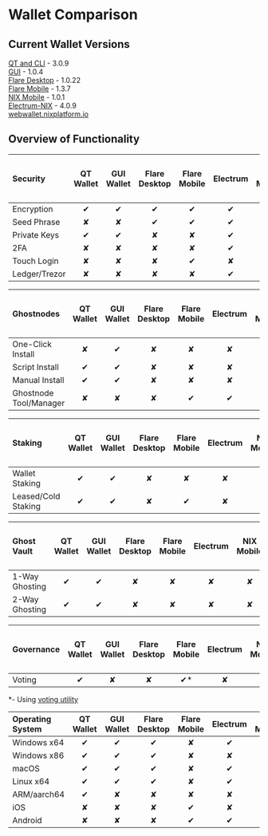 # Wallet Comparison

## Current Wallet Versions

[QT and CLI](https://github.com/NixPlatform/NixCore/releases) - 3.0.9  
[GUI](https://github.com/NixPlatform/Nix-GUI/releases) - 1.0.4  
[Flare Desktop](https://flarewallet.io/#download) - 1.0.22  
[Flare Mobile](https://flarewallet.io/#download) - 1.3.7  
[NIX Mobile](../wallet-functionality/mobile/installation.md) - 1.0.1  
[Electrum-NIX](https://github.com/NixPlatform/electrum-nix/releases) - 4.0.9  
[webwallet.nixplatform.io](https://webwallet.nixplatform.io/)

## Overview of Functionality 

<table>
  <thead>
    <tr>
      <th style="text-align:left"><b>Security</b>
      </th>
      <th style="text-align:center">QT Wallet</th>
      <th style="text-align:center">GUI Wallet</th>
      <th style="text-align:center">Flare Desktop</th>
      <th style="text-align:center">Flare Mobile</th>
      <th style="text-align:center">Electrum</th>
      <th style="text-align:center">NIX Mobile</th>
      <th style="text-align:center">CLI</th>
      <th style="text-align:center">
        <p>Web</p>
        <p>Wallet</p>
      </th>
    </tr>
  </thead>
  <tbody>
    <tr>
      <td style="text-align:left">Encryption</td>
      <td style="text-align:center">&#x2714;</td>
      <td style="text-align:center">&#x2714;</td>
      <td style="text-align:center">&#x2714;</td>
      <td style="text-align:center">&#x2714;</td>
      <td style="text-align:center">&#x2714;</td>
      <td style="text-align:center">&#x2714;</td>
      <td style="text-align:center">&#x2714;</td>
      <td style="text-align:center">&#x2714;</td>
    </tr>
    <tr>
      <td style="text-align:left">Seed Phrase</td>
      <td style="text-align:center">&#x2718;</td>
      <td style="text-align:center">&#x2718;</td>
      <td style="text-align:center">&#x2714;</td>
      <td style="text-align:center">&#x2714;</td>
      <td style="text-align:center">&#x2714;</td>
      <td style="text-align:center">&#x2714;</td>
      <td style="text-align:center">&#x2718;</td>
      <td style="text-align:center">&#x2714;</td>
    </tr>
    <tr>
      <td style="text-align:left">Private Keys</td>
      <td style="text-align:center">&#x2714;</td>
      <td style="text-align:center">&#x2714;</td>
      <td style="text-align:center">&#x2718;</td>
      <td style="text-align:center">&#x2718;</td>
      <td style="text-align:center">&#x2714;</td>
      <td style="text-align:center">&#x2718;</td>
      <td style="text-align:center">&#x2714;</td>
      <td style="text-align:center">&#x2718;</td>
    </tr>
    <tr>
      <td style="text-align:left">2FA</td>
      <td style="text-align:center">&#x2718;</td>
      <td style="text-align:center">&#x2718;</td>
      <td style="text-align:center">&#x2718;</td>
      <td style="text-align:center">&#x2718;</td>
      <td style="text-align:center">&#x2714;</td>
      <td style="text-align:center">&#x2718;</td>
      <td style="text-align:center">&#x2718;</td>
      <td style="text-align:center">&#x2718;</td>
    </tr>
    <tr>
      <td style="text-align:left">Touch Login</td>
      <td style="text-align:center">&#x2718;</td>
      <td style="text-align:center">&#x2718;</td>
      <td style="text-align:center">&#x2718;</td>
      <td style="text-align:center">&#x2714;</td>
      <td style="text-align:center">&#x2718;</td>
      <td style="text-align:center">&#x2714;</td>
      <td style="text-align:center">&#x2718;</td>
      <td style="text-align:center">&#x2718;</td>
    </tr>
    <tr>
      <td style="text-align:left">Ledger/Trezor</td>
      <td style="text-align:center">&#x2718;</td>
      <td style="text-align:center">&#x2718;</td>
      <td style="text-align:center">&#x2718;</td>
      <td style="text-align:center">&#x2718;</td>
      <td style="text-align:center">&#x2714;</td>
      <td style="text-align:center">&#x2718;</td>
      <td style="text-align:center">&#x2718;</td>
      <td style="text-align:center">&#x2718;</td>
    </tr>
  </tbody>
</table>

<table>
  <thead>
    <tr>
      <th style="text-align:left"><b>Ghostnodes</b>
      </th>
      <th style="text-align:center">QT Wallet</th>
      <th style="text-align:center">GUI Wallet</th>
      <th style="text-align:center">Flare Desktop</th>
      <th style="text-align:center">Flare Mobile</th>
      <th style="text-align:center">Electrum</th>
      <th style="text-align:center">NIX Mobile</th>
      <th style="text-align:center">CLI</th>
      <th style="text-align:center">
        <p>Web</p>
        <p>Wallet</p>
      </th>
    </tr>
  </thead>
  <tbody>
    <tr>
      <td style="text-align:left">One-Click Install</td>
      <td style="text-align:center">&#x2718;</td>
      <td style="text-align:center">&#x2714;</td>
      <td style="text-align:center">&#x2718;</td>
      <td style="text-align:center">&#x2718;</td>
      <td style="text-align:center">&#x2718;</td>
      <td style="text-align:center">&#x2718;</td>
      <td style="text-align:center">&#x2718;</td>
      <td style="text-align:center">&#x2718;</td>
    </tr>
    <tr>
      <td style="text-align:left">Script Install</td>
      <td style="text-align:center">&#x2714;</td>
      <td style="text-align:center">&#x2714;</td>
      <td style="text-align:center">&#x2718;</td>
      <td style="text-align:center">&#x2718;</td>
      <td style="text-align:center">&#x2718;</td>
      <td style="text-align:center">&#x2718;</td>
      <td style="text-align:center">&#x2714;</td>
      <td style="text-align:center">&#x2718;</td>
    </tr>
    <tr>
      <td style="text-align:left">Manual Install</td>
      <td style="text-align:center">&#x2714;</td>
      <td style="text-align:center">&#x2714;</td>
      <td style="text-align:center">&#x2718;</td>
      <td style="text-align:center">&#x2718;</td>
      <td style="text-align:center">&#x2718;</td>
      <td style="text-align:center">&#x2718;</td>
      <td style="text-align:center">&#x2714;</td>
      <td style="text-align:center">&#x2718;</td>
    </tr>
    <tr>
      <td style="text-align:left">Ghostnode Tool/Manager</td>
      <td style="text-align:center">&#x2718;</td>
      <td style="text-align:center">&#x2718;</td>
      <td style="text-align:center">&#x2718;</td>
      <td style="text-align:center">&#x2714;</td>
      <td style="text-align:center">&#x2714;</td>
      <td style="text-align:center">&#x2718;</td>
      <td style="text-align:center">&#x2718;</td>
      <td style="text-align:center">&#x2718;</td>
    </tr>
  </tbody>
</table>

<table>
  <thead>
    <tr>
      <th style="text-align:left"><b>Staking</b>
      </th>
      <th style="text-align:center">QT Wallet</th>
      <th style="text-align:center">GUI Wallet</th>
      <th style="text-align:center">Flare Desktop</th>
      <th style="text-align:center">Flare Mobile</th>
      <th style="text-align:center">Electrum</th>
      <th style="text-align:center">NIX Mobile</th>
      <th style="text-align:center">CLI</th>
      <th style="text-align:center">
        <p>Web</p>
        <p>Wallet</p>
      </th>
    </tr>
  </thead>
  <tbody>
    <tr>
      <td style="text-align:left">Wallet Staking</td>
      <td style="text-align:center">&#x2714;</td>
      <td style="text-align:center">&#x2714;</td>
      <td style="text-align:center">&#x2718;</td>
      <td style="text-align:center">&#x2718;</td>
      <td style="text-align:center">&#x2718;</td>
      <td style="text-align:center">&#x2718;</td>
      <td style="text-align:center">&#x2714;</td>
      <td style="text-align:center">&#x2718;</td>
    </tr>
    <tr>
      <td style="text-align:left">Leased/Cold Staking</td>
      <td style="text-align:center">&#x2714;</td>
      <td style="text-align:center">&#x2714;</td>
      <td style="text-align:center">&#x2718;</td>
      <td style="text-align:center">&#x2714;</td>
      <td style="text-align:center">&#x2718;</td>
      <td style="text-align:center">&#x2718;</td>
      <td style="text-align:center">&#x2714;</td>
      <td style="text-align:center">&#x2718;</td>
    </tr>
  </tbody>
</table>

<table>
  <thead>
    <tr>
      <th style="text-align:left"><b>Ghost Vault</b>
      </th>
      <th style="text-align:center">QT Wallet</th>
      <th style="text-align:center">GUI Wallet</th>
      <th style="text-align:center">Flare Desktop</th>
      <th style="text-align:center">Flare Mobile</th>
      <th style="text-align:center">Electrum</th>
      <th style="text-align:center">NIX Mobile</th>
      <th style="text-align:center">CLI</th>
      <th style="text-align:center">
        <p>Web</p>
        <p>Wallet</p>
      </th>
    </tr>
  </thead>
  <tbody>
    <tr>
      <td style="text-align:left">1-Way Ghosting</td>
      <td style="text-align:center">&#x2714;</td>
      <td style="text-align:center">&#x2714;</td>
      <td style="text-align:center">&#x2718;</td>
      <td style="text-align:center">&#x2718;</td>
      <td style="text-align:center">&#x2718;</td>
      <td style="text-align:center">&#x2718;</td>
      <td style="text-align:center">&#x2714;</td>
      <td style="text-align:center">&#x2718;</td>
    </tr>
    <tr>
      <td style="text-align:left">2-Way Ghosting</td>
      <td style="text-align:center">&#x2714;</td>
      <td style="text-align:center">&#x2714;</td>
      <td style="text-align:center">&#x2718;</td>
      <td style="text-align:center">&#x2718;</td>
      <td style="text-align:center">&#x2718;</td>
      <td style="text-align:center">&#x2718;</td>
      <td style="text-align:center">&#x2714;</td>
      <td style="text-align:center">&#x2718;</td>
    </tr>
  </tbody>
</table>

<table>
  <thead>
    <tr>
      <th style="text-align:left">Governance</th>
      <th style="text-align:center">QT Wallet</th>
      <th style="text-align:center">GUI Wallet</th>
      <th style="text-align:center">Flare Desktop</th>
      <th style="text-align:center">Flare Mobile</th>
      <th style="text-align:center">Electrum</th>
      <th style="text-align:center">NIX Mobile</th>
      <th style="text-align:center">CLI</th>
      <th style="text-align:center">
        <p>Web</p>
        <p>Wallet</p>
      </th>
    </tr>
  </thead>
  <tbody>
    <tr>
      <td style="text-align:left">Voting</td>
      <td style="text-align:center">&#x2714;</td>
      <td style="text-align:center">&#x2718;</td>
      <td style="text-align:center">&#x2718;</td>
      <td style="text-align:center">&#x2714;*</td>
      <td style="text-align:center">&#x2718;</td>
      <td style="text-align:center">&#x2718;</td>
      <td style="text-align:center">&#x2714;</td>
      <td style="text-align:center">&#x2718;</td>
    </tr>
  </tbody>
</table>

\*- Using [voting utility](https://github.com/NixPlatform/flarewallet-nix-gov-binaries)

| **Operating System** | QT Wallet | GUI Wallet | Flare Desktop | Flare Mobile | Electrum | NIX Mobile | CLI |
| :--- | :---: | :---: | :---: | :---: | :---: | :---: | :---: |
| Windows x64 | ✔ | ✔ | ✔ | ✘ | ✔ | ✘ | ✔ |
| Windows x86 | ✔ | ✔ | ✔ | ✘ | ✘ | ✘ | ✔ |
| macOS | ✔ | ✔ | ✔ | ✘ | ✔ | ✘ | ✔ |
| Linux x64 | ✔ | ✔ | ✔ | ✘ | ✔ | ✘ | ✔ |
| ARM/aarch64 | ✔ | ✘ | ✘ | ✘ | ✘ | ✘ | ✔ |
| iOS | ✘ | ✘ | ✘ | ✔ | ✘ | ✔ | ✘ |
| Android | ✘ | ✘ | ✘ | ✔ | ✔ | ✔ | ✘ |

